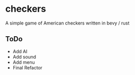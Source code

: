 # checkers
A simple game of American checkers written in bevy / rust


## ToDo
- Add AI
- Add sound
- Add menu
- Final Refactor